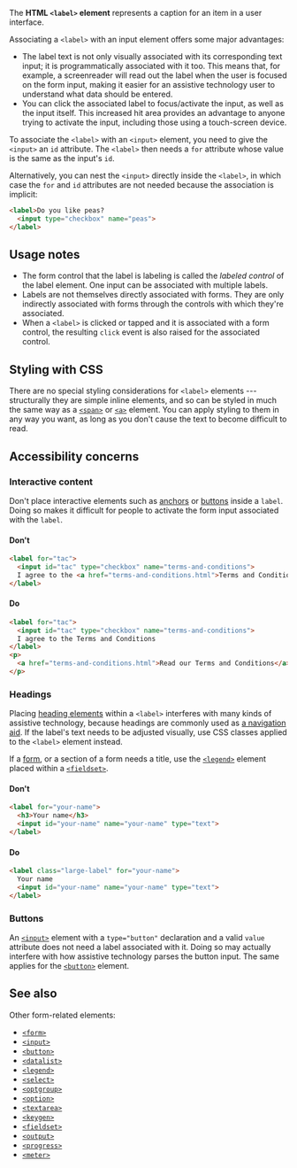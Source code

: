 <!-- <short-description> -->
The **HTML `<label>` element** represents a caption for an item in a
user interface.
<!-- </short-description> -->

<!-- <overview> -->
Associating a `<label>` with an input element offers some major
advantages:

-   The label text is not only visually associated with its
    corresponding text input; it is programmatically associated with it
    too. This means that, for example, a screenreader will read out the
    label when the user is focused on the form input, making it easier
    for an assistive technology user to understand what data should be
    entered.
-   You can click the associated label to focus/activate the input, as
    well as the input itself. This increased hit area provides an
    advantage to anyone trying to activate the input, including those
    using a touch-screen device.

To associate the `<label>` with an `<input>` element, you need to give
the `<input>` an `id` attribute. The `<label>` then needs a `for`
attribute whose value is the same as the input's `id`.

Alternatively, you can nest the `<input>` directly inside the `<label>`,
in which case the `for` and `id` attributes are not needed because the
association is implicit:

```html
<label>Do you like peas?
  <input type="checkbox" name="peas">
</label>
```
<!-- </overview> -->

<!-- <usage-notes> -->
Usage notes
-----------

-   The form control that the label is labeling is called the *labeled
    control* of the label element. One input can be associated with
    multiple labels.
-   Labels are not themselves directly associated with forms. They are
    only indirectly associated with forms through the controls with
    which they're associated.
-   When a `<label>` is clicked or tapped and it is associated with a
    form control, the resulting `click` event is also raised for the
    associated control.
<!-- </usage-notes> -->

<!-- <styling-with-css> -->
Styling with CSS
----------------

There are no special styling considerations for `<label>` elements ---
structurally they are simple inline elements, and so can be styled in
much the same way as a
[`<span>`](/en-US/docs/Web/HTML/Element/span)
or
[`<a>`](/en-US/docs/Web/HTML/Element/a)
element. You can apply styling to them in any way you want, as long as
you don't cause the text to become difficult to read.
<!-- </styling-with-css> -->

<!-- <accessibility-concerns> -->
Accessibility concerns
----------------------

### Interactive content

Don't place interactive elements such as
[anchors](/en-US/docs/Web/HTML/Element/a)
or
[buttons](/en-US/docs/Web/HTML/Element/button)
inside a `label`. Doing so makes it difficult for people to activate the
form input associated with the `label`.

#### Don't

```html
<label for="tac">
  <input id="tac" type="checkbox" name="terms-and-conditions">
  I agree to the <a href="terms-and-conditions.html">Terms and Conditions</a>
</label>
```

#### Do

```html
<label for="tac">
  <input id="tac" type="checkbox" name="terms-and-conditions">
  I agree to the Terms and Conditions
</label>
<p>
  <a href="terms-and-conditions.html">Read our Terms and Conditions</a>
</p>
```

### Headings

Placing [heading elements](/en-US/docs/Web/HTML/Element/Heading_Elements) within a
`<label>` interferes with many kinds of assistive technology, because
headings are commonly used as [a navigation aid](/en-US/docs/Web/HTML/Element/Heading_Elements#Navigation). If the
label's text needs to be adjusted visually, use CSS classes applied to
the `<label>` element instead.

If a [form](/en-US/docs/Web/HTML/Element/form), or a section of a form
needs a title, use the
[`<legend>`](/en-US/docs/Web/HTML/Element/legend)
element placed within a
[`<fieldset>`](/en-US/docs/Web/HTML/Element/fieldset).

#### Don't

```html
<label for="your-name">
  <h3>Your name</h3>
  <input id="your-name" name="your-name" type="text">
</label>
```

#### Do

```html
<label class="large-label" for="your-name">
  Your name
  <input id="your-name" name="your-name" type="text">
</label> 
```

### Buttons

An [`<input>`](/en-US/docs/Web/HTML/Element/input)
element with a `type="button"` declaration and a valid `value` attribute
does not need a label associated with it. Doing so may actually
interfere with how assistive technology parses the button input. The
same applies for the
[`<button>`](/en-US/docs/Web/HTML/Element/button)
element.
<!-- </accessibility-concerns> -->

<!-- <see-also> -->
See also
--------

Other form-related elements:

-   [`<form>`](/en-US/docs/Web/HTML/Element/form)
-   [`<input>`](/en-US/docs/Web/HTML/Element/input)
-   [`<button>`](/en-US/docs/Web/HTML/Element/button)
-   [`<datalist>`](/en-US/docs/Web/HTML/Element/datalist)
-   [`<legend>`](/en-US/docs/Web/HTML/Element/legend)
-   [`<select>`](/en-US/docs/Web/HTML/Element/select)
-   [`<optgroup>`](/en-US/docs/Web/HTML/Element/optgroup)
-   [`<option>`](/en-US/docs/Web/HTML/Element/option)
-   [`<textarea>`](/en-US/docs/Web/HTML/Element/textarea)
-   [`<keygen>`](/en-US/docs/Web/HTML/Element/keygen)
-   [`<fieldset>`](/en-US/docs/Web/HTML/Element/fieldset)
-   [`<output>`](/en-US/docs/Web/HTML/Element/output)
-   [`<progress>`](/en-US/docs/Web/HTML/Element/progress)
-   [`<meter>`](/en-US/docs/Web/HTML/Element/meter)
<!-- </see-also> -->
